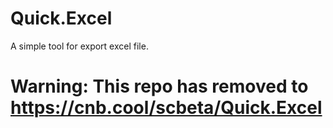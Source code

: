 # Quick.Excel
A simple tool for export excel file.
# Warning: This repo has removed to https://cnb.cool/scbeta/Quick.Excel
